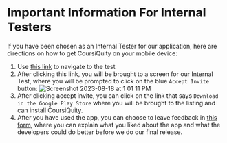 # Important Information For Internal Testers  
If you have been chosen as an Internal Tester for our application, here are directions on how to get CoursiQuity on your mobile device:
1. Use [this link](https://play.google.com/apps/internaltest/4701435362534902405) to navigate to the test 
2. After clicking this link, you will be brought to a screen for our Internal Test, where you will be prompted to click on the blue ```Accept Invite``` button:
![Screenshot 2023-08-18 at 1 01 11 PM](https://github.com/christian7974/csc305-gen-ed/assets/71100942/114b8be2-63e3-46ee-91f8-c84db4286e04)
3. After clicking accept invite, you can click on the link that says ```Download in the Google Play Store``` where you will be brought to the listing and can install CoursiQuity.
4. After you have used the app, you can choose to leave feedback in [this form](https://docs.google.com/forms/d/17yZ-zmEWXh1PxdjMp-xYgYXUHAZmH5P-giwwJWmggjo/edit), where you can explain what you liked about the app and what the developers could do better before we do our final release.
